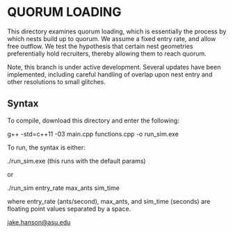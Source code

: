 # QUORUM LOADING

This directory examines quorum loading, which is essentially the process by which nests build up to quorum. We assume a fixed entry rate, and allow free outflow. We test the hypothesis that certain nest geometries preferentially hold recruiters, thereby allowing them to reach quorum.

Note, this branch is under active development. Several updates have been implemented, including careful handling of overlap upon nest entry and other resolutions to small glitches.

## Syntax

To compile, download this directory and enter the following:

g++ -std=c++11 -03 main.cpp functions.cpp -o run_sim.exe

To run, the syntax is either:

./run_sim.exe (this runs with the default params)

or 

./run_sim entry_rate max_ants sim_time

where entry_rate (ants/second), max_ants, and sim_time (seconds) are floating point values separated by a space.

jake.hanson@asu.edu
